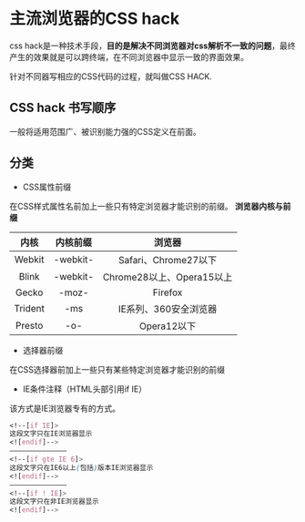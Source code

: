 # 主流浏览器的CSS hack
css hack是一种技术手段，**目的是解决不同浏览器对css解析不一致的问题**，最终产生的效果就是可以跨终端，在不同浏览器中显示一致的界面效果。

针对不同器写相应的CSS代码的过程，就叫做CSS HACK.
## CSS hack 书写顺序
一般将适用范围广、被识别能力强的CSS定义在前面。
## 分类
 - CSS属性前缀

在CSS样式属性名前加上一些只有特定浏览器才能识别的前缀。
**浏览器内核与前缀**

| 内核  | 内核前缀  | 浏览器  |
| :------------: | :------------: | :------------: |
| Webkit  | -webkit-  |    Safari、Chrome27以下|
|  Blink | -webkit-  |  Chrome28以上、Opera15以上 |
|  Gecko | -moz-  | Firefox  |
|  Trident | -ms  |  IE系列、360安全浏览器 |
|  Presto | -o-  |  Opera12以下 |
- 选择器前缀

在CSS选择器前加上一些只有某些特定浏览器才能识别的前缀

- IE条件注释（HTML头部引用if IE）

该方式是IE浏览器专有的方式。
```css
<!--[if IE]>
这段文字只在IE浏览器显示
<![endif]-->
——————————————
<!--[if gte IE 6]>
这段文字只在IE6以上(包括)版本IE浏览器显示
<![endif]-->
——————————————
<!--[if ! IE]>
这段文字只在非IE浏览器显示
<![endif]-->
```



